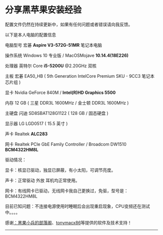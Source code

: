 

# 分享黑苹果安装经验


配置文件仍然在持续更新中，如果有任何问题或者错误请向我反馈。

以下是本人电脑的配置信息

电脑型号                  宏碁 **Aspire V3-572G-51MR** 笔记本电脑

操作系统                 Windows 10 专业版  / MacOSMojave **10.14.4(18E226)**

处理器                    英特尔 Core **i5-5200U** @2.20GHz 双核

主板                       宏碁 EA50_HB ( 5th Generation IntelCore Premium SKU - 9CC3 笔记本芯片组 )

显卡                       Nvidia GeForce 840M /    **Intel(R)HD Graphics 5500**

内存                      12 GB ( 三星 DDR3L 1600MHz / 金士顿 DDR3L 1600MHz )

主硬盘                   闪迪 SD8SBAT128G1122 ( 128 GB / 固态硬盘 )

显示器                   LG LGD0517 ( 15.5 英寸  )

声卡                      Realtek **ALC283**

网卡                      Realtek PCIe GbE Family Controller / Broadcom DW1510 **BCM4322HM8L**


驱动情况：

显卡：核显已驱动，独显已屏蔽，有小太阳，可调节亮度。

声卡：正常驱动 外放 耳机均正常使用。

网卡：有线网卡已驱动，无线网卡我自己更换过，免驱，型号是：BCM4322HM8L

目前已知问题：不连接电源使用时睡眠后会出现重启现象，CPU变频还在测试中。。。。

感谢[：黑果小兵的部落阁](https://blog.daliansky.net/)、[tonymacx86](https://www.tonymacx86.com/)等提供的软件及技术支持！

---
